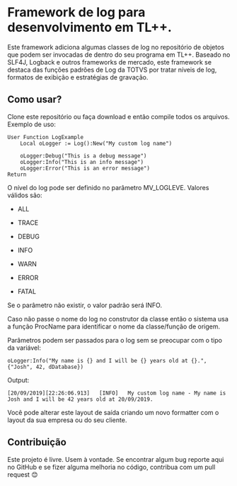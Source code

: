 # Framework de log para desenvolvimento em TL++.

Este framework adiciona algumas classes de log no repositório de objetos que podem ser invocadas de dentro do seu programa em TL++. Baseado no SLF4J, Logback e outros frameworks de mercado, este framework se destaca das funções padrões de Log da TOTVS por tratar níveis de log, formatos de exibição e estratégias de gravação.

## Como usar?

Clone este repositório ou faça download e então compile todos os arquivos. Exemplo de uso:

```
User Function LogExample
    Local oLogger := Log():New("My custom log name")

    oLogger:Debug("This is a debug message")
    oLogger:Info("This is an info message")
    oLogger:Error("This is an error message")
Return
```

O nível do log pode ser definido no parâmetro MV_LOGLEVE. Valores válidos são:
* ALL

* TRACE

* DEBUG

* INFO

* WARN

* ERROR

* FATAL

Se o parâmetro não existir, o valor padrão será INFO.

Caso não passe o nome do log no construtor da classe então o sistema usa a função ProcName para identificar o nome da classe/função de origem.

Parâmetros podem ser passados para o log sem se preocupar com o tipo da variável:
```
oLogger:Info("My name is {} and I will be {} years old at {}.", {"Josh", 42, dDatabase})
```
Output:
```
[20/09/2019][22:26:06.913]   [INFO]   My custom log name - My name is Josh and I will be 42 years old at 20/09/2019.
```
Você pode alterar este layout de saída criando um novo formatter com o layout da sua empresa ou do seu cliente.
## Contribuição

Este projeto é livre. Usem à vontade. Se encontrar algum bug reporte aqui no GitHub e se fizer alguma melhoria no código, contribua com um pull request :blush:
